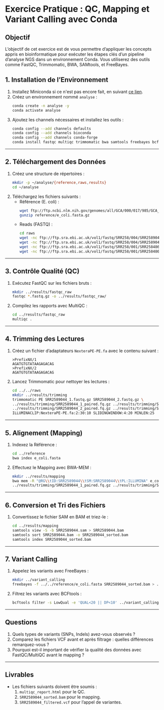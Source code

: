 # Exercice Pratique : QC, Mapping et Variant Calling avec Conda

## Objectif
L’objectif de cet exercice est de vous permettre d’appliquer les concepts appris en bioinformatique pour exécuter les étapes clés d’un pipeline d’analyse NGS dans un environnement Conda. Vous utiliserez des outils comme FastQC, Trimmomatic, BWA, SAMtools, et FreeBayes.

## 1. Installation de l’Environnement

1. Installez Miniconda si ce n'est pas encore fait, en suivant [ce lien](https://docs.anaconda.com/miniconda/).
2. Créez un environnement nommé `analyse` :
    ```bash
    conda create -n analyse -y
    conda activate analyse
    ```
3. Ajoutez les channels nécessaires et installez les outils :
    ```bash
    conda config --add channels defaults
    conda config --add channels bioconda
    conda config --add channels conda-forge
    conda install fastqc multiqc trimmomatic bwa samtools freebayes bcftools -y
    ```

---

## 2. Téléchargement des Données

1. Créez une structure de répertoires :
    ```bash
    mkdir -p ~/analyse/{reference,raws,results}
    cd ~/analyse
    ```
2. Téléchargez les fichiers suivants :
   - Référence (E. coli) :
        ```bash
        wget ftp://ftp.ncbi.nlm.nih.gov/genomes/all/GCA/000/017/985/GCA_000017985.1_ASM1798v1/GCA_000017985.1_ASM1798v1_genomic.fna.gz -O reference/e_coli.fasta.gz
        gunzip reference/e_coli.fasta.gz
        ```
   - Reads (FASTQ) :
        ```bash
        cd raws
        wget -nc ftp://ftp.sra.ebi.ac.uk/vol1/fastq/SRR258/004/SRR2589044/SRR2589044_1.fastq.gz
        wget -nc ftp://ftp.sra.ebi.ac.uk/vol1/fastq/SRR258/004/SRR2589044/SRR2589044_2.fastq.gz
        wget -nc ftp://ftp.sra.ebi.ac.uk/vol1/fastq/SRR258/001/SRR2584861/SRR2584861_1.fastq.gz
        wget -nc ftp://ftp.sra.ebi.ac.uk/vol1/fastq/SRR258/001/SRR2584861/SRR2584861_2.fastq.gz
        ```

---

## 3. Contrôle Qualité (QC)

1. Exécutez FastQC sur les fichiers bruts :
    ```bash
    mkdir ../results/fastqc_raw
    fastqc *.fastq.gz -o ../results/fastqc_raw/
    ```
2. Compilez les rapports avec MultiQC :
    ```bash
    cd ../results/fastqc_raw
    multiqc .
    ```

---

## 4. Trimming des Lectures

1. Créez un fichier d’adaptateurs `NexteraPE-PE.fa` avec le contenu suivant :
    ```
    >PrefixNX/1
    AGATGTGTATAAGAGACAG
    >PrefixNX/2
    AGATGTGTATAAGAGACAG
    ```
2. Lancez Trimmomatic pour nettoyer les lectures :
    ```bash
    cd ../../raws
    mkdir ../results/trimming
    trimmomatic PE SRR2589044_1.fastq.gz SRR2589044_2.fastq.gz \
    ../results/trimming/SRR2589044_1_paired.fq.gz ../results/trimming/SRR2589044_1_unpaired.fq.gz \
    ../results/trimming/SRR2589044_2_paired.fq.gz ../results/trimming/SRR2589044_2_unpaired.fq.gz \
    ILLUMINACLIP:NexteraPE-PE.fa:2:30:10 SLIDINGWINDOW:4:20 MINLEN:25
    ```

---

## 5. Alignement (Mapping)

1. Indexez la Référence :
    ```bash
    cd ../reference
    bwa index e_coli.fasta
    ```
2. Effectuez le Mapping avec BWA-MEM :
    ```bash
    mkdir ../results/mapping
    bwa mem -R "@RG\\tID:SRR2589044\\tSM:SRR2589044\\tPL:ILLUMINA" e_coli.fasta \
    ../results/trimming/SRR2589044_1_paired.fq.gz ../results/trimming/SRR2589044_2_paired.fq.gz > ../results/mapping/SRR2589044.sam
    ```

---

## 6. Conversion et Tri des Fichiers

1. Convertissez le fichier SAM en BAM et triez-le :
    ```bash
    cd ../results/mapping
    samtools view -S -b SRR2589044.sam > SRR2589044.bam
    samtools sort SRR2589044.bam -o SRR2589044_sorted.bam
    samtools index SRR2589044_sorted.bam
    ```

---

## 7. Variant Calling

1. Appelez les variants avec FreeBayes :
    ```bash
    mkdir ../variant_calling
    freebayes -f ../../reference/e_coli.fasta SRR2589044_sorted.bam > ../variant_calling/SRR2589044.vcf
    ```
2. Filtrez les variants avec BCFtools :
    ```bash
    bcftools filter -s LowQual -e 'QUAL<20 || DP<10' ../variant_calling/SRR2589044.vcf > ../variant_calling/SRR2589044_filtered.vcf
    ```

---

## Questions

1. Quels types de variants (SNPs, Indels) avez-vous observés ?
2. Comparez les fichiers VCF avant et après filtrage : quelles différences remarquez-vous ?
3. Pourquoi est-il important de vérifier la qualité des données avec FastQC/MultiQC avant le mapping ?

---

## Livrables

- Les fichiers suivants doivent être soumis :
  1. `multiqc_report.html` pour le QC.
  2. `SRR2589044_sorted.bam` pour le mapping.
  3. `SRR2589044_filtered.vcf` pour l’appel de variantes.
